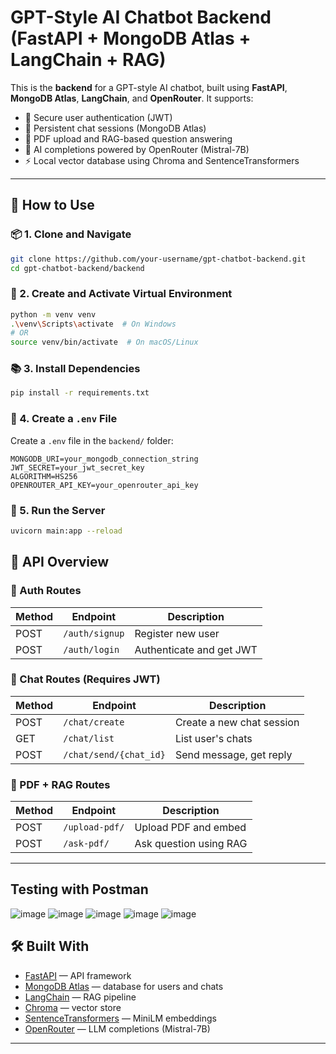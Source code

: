 
# GPT-Style AI Chatbot Backend (FastAPI + MongoDB Atlas + LangChain + RAG)

This is the **backend** for a GPT-style AI chatbot, built using **FastAPI**, **MongoDB Atlas**, **LangChain**, and **OpenRouter**. It supports:

- 🔐 Secure user authentication (JWT)
- 💬 Persistent chat sessions (MongoDB Atlas)
- 📄 PDF upload and RAG-based question answering
- 🧠 AI completions powered by OpenRouter (Mistral-7B)
- ⚡ Local vector database using Chroma and SentenceTransformers

---

## 🚀 How to Use

### 📦 1. Clone and Navigate

```bash
git clone https://github.com/your-username/gpt-chatbot-backend.git
cd gpt-chatbot-backend/backend
````

### 🐍 2. Create and Activate Virtual Environment

```bash
python -m venv venv
.\venv\Scripts\activate  # On Windows
# OR
source venv/bin/activate  # On macOS/Linux
```

### 📚 3. Install Dependencies

```bash
pip install -r requirements.txt
```

### 🔐 4. Create a `.env` File

Create a `.env` file in the `backend/` folder:

```
MONGODB_URI=your_mongodb_connection_string
JWT_SECRET=your_jwt_secret_key
ALGORITHM=HS256
OPENROUTER_API_KEY=your_openrouter_api_key
```

### 🧠 5. Run the Server

```bash
uvicorn main:app --reload
```

## 🧪 API Overview

### 🔐 Auth Routes

| Method | Endpoint       | Description              |
| ------ | -------------- | ------------------------ |
| POST   | `/auth/signup` | Register new user        |
| POST   | `/auth/login`  | Authenticate and get JWT |

### 💬 Chat Routes (Requires JWT)

| Method | Endpoint               | Description               |
| ------ | ---------------------- | ------------------------- |
| POST   | `/chat/create`         | Create a new chat session |
| GET    | `/chat/list`           | List user's chats         |
| POST   | `/chat/send/{chat_id}` | Send message, get reply   |

### 📄 PDF + RAG Routes

| Method | Endpoint       | Description            |
| ------ | -------------- | ---------------------- |
| POST   | `/upload-pdf/` | Upload PDF and embed   |
| POST   | `/ask-pdf/`    | Ask question using RAG |

---
## Testing with Postman
![image](https://github.com/user-attachments/assets/75e240cf-fbec-4cdf-9526-d91998f3374e)
![image](https://github.com/user-attachments/assets/404099ba-3639-4a6b-9802-5d92a5096859)
![image](https://github.com/user-attachments/assets/5b48112c-19f1-448f-85fc-08a3962b604c)
![image](https://github.com/user-attachments/assets/fbcfe859-b847-4b48-8cf2-5eca4c5a863c)
![image](https://github.com/user-attachments/assets/3deaa830-6713-404f-a1af-2dfbd6b852fa)


## 🛠 Built With

* [FastAPI](https://fastapi.tiangolo.com/) — API framework
* [MongoDB Atlas](https://www.mongodb.com/try/download/community) — database for users and chats
* [LangChain](https://www.langchain.com/) — RAG pipeline
* [Chroma](https://www.trychroma.com/) — vector store
* [SentenceTransformers](https://www.sbert.net/) — MiniLM embeddings
* [OpenRouter](https://openrouter.ai/) — LLM completions (Mistral-7B)

---
